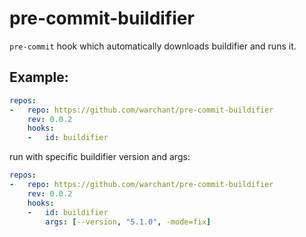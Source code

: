 # pre-commit-buildifier

`pre-commit` hook which automatically downloads buildifier and runs it.

## Example:

```yaml
repos:
-   repo: https://github.com/warchant/pre-commit-buildifier
    rev: 0.0.2
    hooks:
    -   id: buildifier
```

run with specific buildifier version and args:
```yaml
repos:
-   repo: https://github.com/warchant/pre-commit-buildifier
    rev: 0.0.2
    hooks:
    -   id: buildifier
        args: [--version, "5.1.0", -mode=fix]
```
